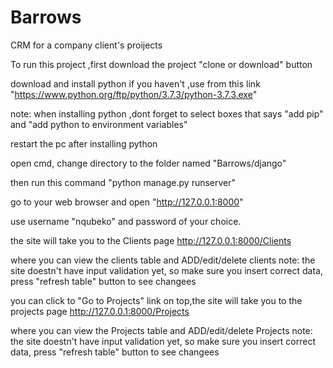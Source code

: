 # Barrows
CRM for a company client's proijects


To run this project ,first download the project "clone or download" button

download and install python if you haven't ,use from this link "https://www.python.org/ftp/python/3.7.3/python-3.7.3.exe"

note: when installing python ,dont forget to select boxes that says "add pip" and "add python to environment variables"

restart the pc after installing python

open cmd, change directory to the folder named "Barrows/django"

then run this command "python manage.py runserver"

go to your web browser and open "http://127.0.0.1:8000"

use username "nqubeko" and password of your choice.

the site will take you to the Clients page http://127.0.0.1:8000/Clients

where you can view the clients table and ADD/edit/delete clients
note: the site doestn't have input validation yet, so make sure you insert correct data, press "refresh table" button to see changees

you can click to "Go to Projects" link on top,the site will take you to the projects page http://127.0.0.1:8000/Projects

where you can view the Projects table and ADD/edit/delete Projects
note: the site doestn't have input validation yet, so make sure you insert correct data, press "refresh table" button to see changees
